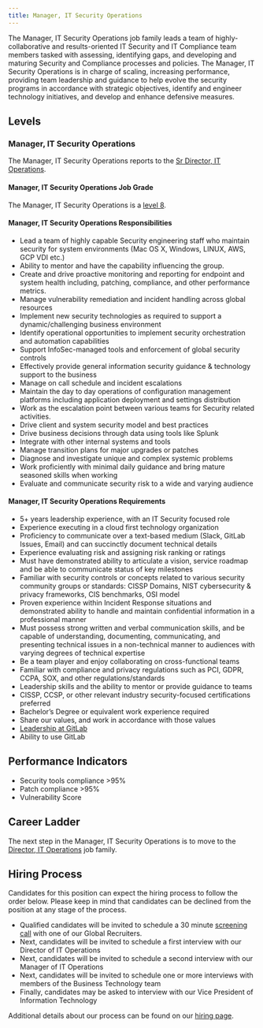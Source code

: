 ```yaml
---
title: Manager, IT Security Operations
---
```

 
The Manager, IT Security Operations job family leads a team of highly-collaborative and results-oriented IT Security and IT Compliance team members tasked with assessing, identifying gaps, and developing and maturing Security and Compliance processes and policies. The Manager, IT Security Operations is in charge of scaling, increasing performance, providing team leadership and guidance to help evolve the security programs in accordance with strategic objectives, identify and engineer technology initiatives, and develop and enhance defensive measures.

## Levels

### Manager, IT Security Operations

The Manager, IT Security Operations reports to the [Sr Director, IT Operations](https://about.gitlab.com/job-families/finance/director-it-operations/).

#### Manager, IT Security Operations Job Grade

The Manager, IT Security Operations is a [level 8](https://about.gitlab.com/handbook/total-rewards/compensation/compensation-calculator/#gitlab-job-grades).

#### Manager, IT Security Operations Responsibilities

- Lead a team of highly capable Security engineering staff who maintain security for system environments (Mac OS X, Windows, LINUX, AWS, GCP VDI etc.)­­
- Ability to mentor and have the capability influencing the group.
- Create and drive proactive monitoring and reporting for endpoint and system health including, patching, compliance, and other performance metrics.
- Manage vulnerability remediation and incident handling across global resources
- Implement new security technologies as required to support a dynamic/challenging business environment
- Identify operational opportunities to implement security orchestration and automation capabilities
- Support InfoSec-managed tools and enforcement of global security controls
- Effectively provide general information security guidance & technology support to the business
- Manage on call schedule and incident escalations
- Maintain the day to day operations of configuration management platforms including application deployment and settings distribution
- Work as the escalation point between various teams for Security related activities.
- Drive client and system security model and best practices
- Drive business decisions through data using tools like Splunk
- Integrate with other internal systems and tools
- Manage transition plans for major upgrades or patches
- Diagnose and investigate unique and complex systemic problems
- Work proficiently with minimal daily guidance and bring mature seasoned skills when working
- Evaluate and communicate security risk to a wide and varying audience

#### Manager, IT Security Operations Requirements

- 5+ years leadership experience, with an IT Security focused role
- Experience executing in a cloud first technology organization
- Proficiency to communicate over a text-based medium (Slack, GitLab Issues, Email) and can succinctly document technical details
- Experience evaluating risk and assigning risk ranking or ratings
- Must have demonstrated ability to articulate a vision, service roadmap and be able to communicate status of key milestones
- Familiar with security controls or concepts related to various security community groups or standards: CISSP Domains, NIST cybersecurity & privacy frameworks, CIS benchmarks, OSI model
- Proven experience within Incident Response situations and demonstrated ability to handle and maintain confidential information in a professional manner
- Must possess strong written and verbal communication skills, and be capable of understanding, documenting, communicating, and presenting technical issues in a non-technical manner to audiences with varying degrees of technical expertise
- Be a team player and enjoy collaborating on cross-functional teams
- Familiar with compliance and privacy regulations such as PCI, GDPR, CCPA, SOX, and other regulations/standards
- Leadership skills and the ability to mentor or provide guidance to teams
- CISSP, CCSP, or other relevant industry security-focused certifications preferred
- Bachelor’s Degree or equivalent work experience required
- Share our values, and work in accordance with those values
- [Leadership at GitLab](https://about.gitlab.com/company/team/structure/#management-group)
- Ability to use GitLab

## Performance Indicators

- Security tools compliance >95%
- Patch compliance >95%
- Vulnerability Score

## Career Ladder

The next step in the Manager, IT Security Operations is to move to the [Director, IT Operations](https://about.gitlab.com/job-families/finance/director-it-operations/) job family.

## Hiring Process

Candidates for this position can expect the hiring process to follow the order below. Please keep in mind that candidates can be declined from the position at any stage of the process.

- Qualified candidates will be invited to schedule a 30 minute [screening call](https://about.gitlab.com/handbook/hiring/interviewing/#screening-call) with one of our Global Recruiters.
- Next, candidates will be invited to schedule a first interview with our Director of IT Operations
- Next, candidates will be invited to schedule a second interview with our Manager of IT Operations
- Next, candidates will be invited to schedule one or more interviews with members of the Business Technology team
- Finally, candidates may be asked to interview with our Vice President of Information Technology

Additional details about our process can be found on our [hiring page](https://about.gitlab.com/handbook/hiring/).
